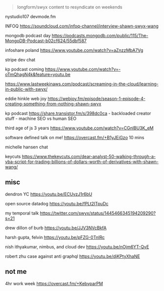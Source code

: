 > longform/swyx content to resyndicate  on weekends

nystudio107 devmode.fm

INFOQ https://soundcloud.com/infoq-channel/interview-shawn-swyx-wang

mongodb podcast day https://podcasts.mongodb.com/public/115/The-MongoDB-Podcast-b02cf624/55dbf587

infoshare poland https://www.youtube.com/watch?v=aZnzzMbA7Vg

stripe dev chat

kp podcast coming https://www.youtube.com/watch?v=-oTmQhagN4k&feature=youtu.be

https://www.lastweekinaws.com/podcast/screaming-in-the-cloud/learning-in-public-with-swyx/


eddie hinkle web joy https://webjoy.fm/episode/season-1-episode-4-creating-something-from-nothing-shawn-swyx




kp podcast https://share.transistor.fm/s/398dc0ca - backloaded creator stuff - machine SEO vs human SEO


third age of js 3 years https://www.youtube.com/watch?v=CGnlBU3K_eM


software defined talk on me! https://overcast.fm/+B1yJEiGzo 10 mins


michelle hansen chat

keycuts https://www.thekeycuts.com/dear-analyst-50-walking-through-a-vba-script-for-trading-billions-of-dollars-worth-of-derivatives-with-shawn-wang/


## misc

dendron YC https://youtu.be/ECUvzJ1r6bU

open source datadog https://youtu.be/fPLt2ITpuDc

my temporal talk https://twitter.com/swyx/status/1445466345194209290?s=21


drew dillon of burb https://youtu.be/JJV3NVcBkfA

harsh gupta, felvin https://youtu.be/pFZG-0TnIRc


nish ithyakumar, nimbus, and cloud dev https://youtu.be/nOjm6YT-QyE

robert zhu case against anti graphql https://youtu.be/djKPtyXhaNE

## not me

4hr work week https://overcast.fm/+KebvparPM
